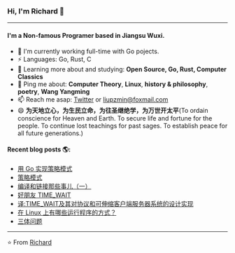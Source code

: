 ### Hi, I'm Richard 👋
---

#### I'm a Non-famous Programer based in Jiangsu Wuxi.

- 🏢 I'm currently working full-time with Go pojects.
- ⚡ Languages: Go, Rust, C
- 🌱 Learning more about and studying: **Open Source, Go, Rust, Computer Classics**
- 💬 Ping me about: **Computer Theory**, **Linux**, **history & philosophy**, **poetry**, **Wang Yangming**
- 📫 Reach me asap: <a href="https://twitter.com/liupzmin/">Twitter</a> or liupzmin@foxmail.com
- 😄 **为天地立心，为生民立命，为往圣继绝学，为万世开太平**(To ordain conscience for Heaven and Earth. To secure life and fortune for the people. To continue lost teachings for past sages. To establish peace for all future generations.)

#### Recent blog posts 🌎:
- [用 Go 实现策略模式](https://liupzmin.com/2021/01/15/design_patterns/strategy-go/)
- [策略模式](https://liupzmin.com/2021/01/03/design_patterns/strategy/)
- [编译和链接那些事儿（一）](https://liupzmin.com/2020/03/24/c/static-link-dynamic-link-1/)
- [好朋友 TIME_WAIT](https://liupzmin.com/2020/02/26/network/tcp-time-wait/)
- [译:TIME_WAIT及其对协议和可伸缩客户端服务器系统的设计实现](https://liupzmin.com/2020/01/09/theory/time-wait-system-design/)
- [在 Linux 上有哪些运行程序的方式？](https://liupzmin.com/2019/11/26/linux/how-do-we-run-programs-on-unix-systems/)
- [三体问题](https://liupzmin.com/2019/10/09/theory/three-body-problem/)
---

⭐️ From [Richard](https://github.com/liupzmin)

<!--
**liupzmin/liupzmin** is a ✨ _special_ ✨ repository because its `README.md` (this file) appears on your GitHub profile.

Here are some ideas to get you started:

- 🔭 I’m currently working on ...
- 🌱 I’m currently learning ...
- 👯 I’m looking to collaborate on ...
- 🤔 I’m looking for help with ...
- 💬 Ask me about ...
- 📫 How to reach me: ...
- 😄 Pronouns: ...
- ⚡ Fun fact: ...
-->
